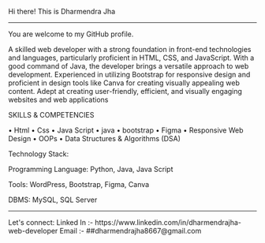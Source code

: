 Hi there! This is Dharmendra Jha
<hr>

You are welcome to my GitHub profile.



A skilled web developer with a strong foundation in front-end technologies and languages, particularly proficient in HTML, CSS, and JavaScript. With a good command of Java, the developer brings a versatile approach to web development. Experienced in utilizing Bootstrap for responsive design and proficient in design tools like Canva for creating visually appealing web content. Adept at creating user-friendly, efficient, and visually engaging websites and web applications

SKILLS & COMPETENCIES

• Html • Css • Java Script • java • bootstrap • Figma • Responsive Web Design   • OOPs • Data Structures & Algorithms (DSA) 

Technology Stack:

Programming Language: Python, Java, Java Script


Tools: WordPress, Bootstrap, Figma, Canva


DBMS: MySQL, SQL Server

<hr>
Let's connect:
Linked In :- https://www.linkedin.com/in/dharmendrajha-web-developer     Email :- ##dharmendrajha8667@gmail.com
